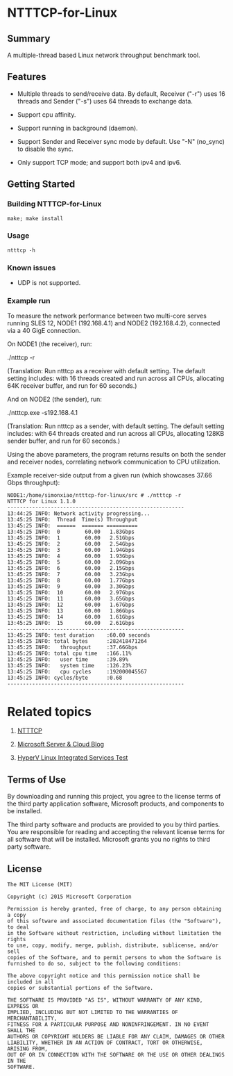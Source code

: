 # NTTTCP-for-Linux

## Summary

A multiple-thread based Linux network throughput benchmark tool.

## Features

* Multiple threads to send/receive data. By default, Receiver ("-r") uses 16 threads and Sender ("-s") uses 64 threads to exchange data.

* Support cpu affinity.

* Support running in background (daemon).

* Support Sender and Receiver sync mode by default. Use "-N" (no_sync) to disable the sync.

* Only support TCP mode; and support both ipv4 and ipv6.


## Getting Started


### Building NTTTCP-for-Linux ###

	make; make install

### Usage
	
	ntttcp -h

### Known issues

* UDP is not supported. 

### Example run

To measure the network performance between two multi-core serves running SLES 12, NODE1 (192.168.4.1) and NODE2 (192.168.4.2), connected via a 40 GigE connection. 

On NODE1 (the receiver), run:

./ntttcp -r

(Translation: Run ntttcp as a receiver with default setting. The default setting includes: with 16 threads created and run across all CPUs, allocating 64K receiver buffer, and run for 60 seconds.)

And on NODE2 (the sender), run:

./ntttcp.exe -s192.168.4.1

(Translation: Run ntttcp as a sender, with default setting. The default setting includes: with 64 threads created and run across all CPUs, allocating 128KB sender buffer, and run for 60 seconds.)

Using the above parameters, the program returns results on both the sender and receiver nodes, correlating network communication to CPU utilization.  

Example receiver-side output from a given run (which showcases 37.66 Gbps throughput):

```
NODE1:/home/simonxiao/ntttcp-for-linux/src # ./ntttcp -r
NTTTCP for Linux 1.1.0
---------------------------------------------------------
13:44:25 INFO: Network activity progressing...
13:45:25 INFO:  Thread  Time(s) Throughput
13:45:25 INFO:  ======  ======= ==========
13:45:25 INFO:  0        60.00   1.83Gbps
13:45:25 INFO:  1        60.00   2.51Gbps
13:45:25 INFO:  2        60.00   2.54Gbps
13:45:25 INFO:  3        60.00   1.94Gbps
13:45:25 INFO:  4        60.00   1.93Gbps
13:45:25 INFO:  5        60.00   2.09Gbps
13:45:25 INFO:  6        60.00   2.15Gbps
13:45:25 INFO:  7        60.00   3.23Gbps
13:45:25 INFO:  8        60.00   1.77Gbps
13:45:25 INFO:  9        60.00   3.30Gbps
13:45:25 INFO:  10       60.00   2.97Gbps
13:45:25 INFO:  11       60.00   3.65Gbps
13:45:25 INFO:  12       60.00   1.67Gbps
13:45:25 INFO:  13       60.00   1.86Gbps
13:45:25 INFO:  14       60.00   1.61Gbps
13:45:25 INFO:  15       60.00   2.61Gbps
---------------------------------------------------------
13:45:25 INFO: test duration    :60.00 seconds
13:45:25 INFO: total bytes      :282418471264
13:45:25 INFO:   throughput     :37.66Gbps
13:45:25 INFO: total cpu time   :166.11%
13:45:25 INFO:   user time      :39.89%
13:45:25 INFO:   system time    :126.23%
13:45:25 INFO:   cpu cycles     :192000045567
13:45:25 INFO: cycles/byte      :0.68
---------------------------------------------------------
```

# Related topics

1. [NTTTCP](https://gallery.technet.microsoft.com/NTttcp-Version-528-Now-f8b12769)

2. [Microsoft Server & Cloud Blog](http://blogs.technet.com/b/server-cloud/)

3. [HyperV Linux Integrated Services Test](https://github.com/LIS/lis-test)


## Terms of Use

By downloading and running this project, you agree to the license terms of the third party application software, Microsoft products, and components to be installed. 

The third party software and products are provided to you by third parties. You are responsible for reading and accepting the relevant license terms for all software that will be installed. Microsoft grants you no rights to third party software.


## License

```
The MIT License (MIT)

Copyright (c) 2015 Microsoft Corporation

Permission is hereby granted, free of charge, to any person obtaining a copy
of this software and associated documentation files (the "Software"), to deal
in the Software without restriction, including without limitation the rights
to use, copy, modify, merge, publish, distribute, sublicense, and/or sell
copies of the Software, and to permit persons to whom the Software is
furnished to do so, subject to the following conditions:

The above copyright notice and this permission notice shall be included in all
copies or substantial portions of the Software.

THE SOFTWARE IS PROVIDED "AS IS", WITHOUT WARRANTY OF ANY KIND, EXPRESS OR
IMPLIED, INCLUDING BUT NOT LIMITED TO THE WARRANTIES OF MERCHANTABILITY,
FITNESS FOR A PARTICULAR PURPOSE AND NONINFRINGEMENT. IN NO EVENT SHALL THE
AUTHORS OR COPYRIGHT HOLDERS BE LIABLE FOR ANY CLAIM, DAMAGES OR OTHER
LIABILITY, WHETHER IN AN ACTION OF CONTRACT, TORT OR OTHERWISE, ARISING FROM,
OUT OF OR IN CONNECTION WITH THE SOFTWARE OR THE USE OR OTHER DEALINGS IN THE
SOFTWARE.
```
